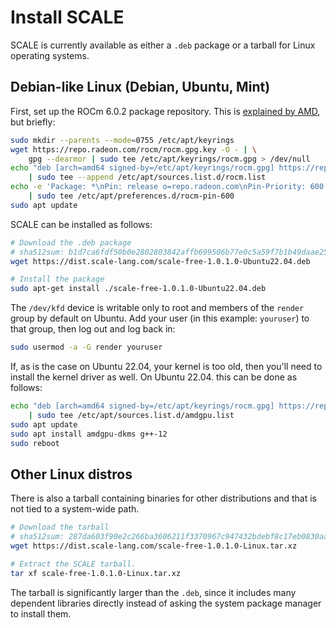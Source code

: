 # Install SCALE

SCALE is currently available as either a `.deb` package or a tarball for Linux operating systems.

## Debian-like Linux (Debian, Ubuntu, Mint)

First, set up the ROCm 6.0.2 package repository. This is
[explained by AMD](https://rocm.docs.amd.com/projects/install-on-linux/en/latest/how-to/native-install/ubuntu.html), but
briefly:

```bash
sudo mkdir --parents --mode=0755 /etc/apt/keyrings
wget https://repo.radeon.com/rocm/rocm.gpg.key -O - | \
    gpg --dearmor | sudo tee /etc/apt/keyrings/rocm.gpg > /dev/null
echo "deb [arch=amd64 signed-by=/etc/apt/keyrings/rocm.gpg] https://repo.radeon.com/rocm/apt/6.0.2 jammy main" \
    | sudo tee --append /etc/apt/sources.list.d/rocm.list
echo -e 'Package: *\nPin: release o=repo.radeon.com\nPin-Priority: 600' \
    | sudo tee /etc/apt/preferences.d/rocm-pin-600
sudo apt update
```

SCALE can be installed as follows:

```bash
# Download the .deb package
# sha512sum: b1d7ca6fdf50b0e2802803842affb699506b77e0c5a59f7b1b49daae2555f9964176811bd26a8aec55319f715526a18ebe5947c9de8d81cf64f9306b71a8668a
wget https://dist.scale-lang.com/scale-free-1.0.1.0-Ubuntu22.04.deb

# Install the package
sudo apt-get install ./scale-free-1.0.1.0-Ubuntu22.04.deb
```

The `/dev/kfd` device is writable only to root and members of the `render` group by default on Ubuntu. Add your user
(in this example: `youruser`) to that group, then log out and log back in:

```bash
sudo usermod -a -G render youruser
```

If, as is the case on Ubuntu 22.04, your kernel is too old, then you'll need to install the kernel driver as well. On Ubuntu
22.04. this can be done as follows:

```bash
echo "deb [arch=amd64 signed-by=/etc/apt/keyrings/rocm.gpg] https://repo.radeon.com/amdgpu/6.0.2/ubuntu jammy main" \
    | sudo tee /etc/apt/sources.list.d/amdgpu.list
sudo apt update
sudo apt install amdgpu-dkms g++-12
sudo reboot
```

## Other Linux distros

There is also a tarball containing binaries for other distributions and that is not tied to a system-wide path.

```bash
# Download the tarball
# sha512sum: 287da603f90e2c266ba3606211f3370967c947432bdebf8c17eb0830aac17c49a49ce5fa2101f0e92f8965c78598a0334311141cfd0e9f40c914712a39fe9a22
wget https://dist.scale-lang.com/scale-free-1.0.1.0-Linux.tar.xz

# Extract the SCALE tarball.
tar xf scale-free-1.0.1.0-Linux.tar.xz
```

The tarball is significantly larger than the `.deb`, since it includes many dependent libraries directly instead of asking the system package manager to install them.
